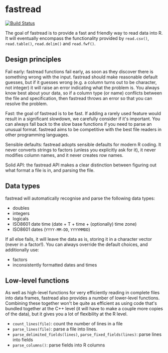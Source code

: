 fastread
========

[![Build Status](https://travis-ci.org/romainfrancois/fastread.png?branch=master)](https://travis-ci.org/romainfrancois/fastread)

The goal of fastread is to provide a fast and friendly way to read data into R. It will eventually encompass the functionality provided by `read.csv()`, `read.table()`, `read.delim()` and `read.fwf()`.

## Design principles

Fail early: fastread functions fail early, as soon as they discover there is something wrong with the input. fastread should make reasonable default guesses, but if it guesses wrong (e.g. a column turns out to be character, not integer) it will raise an error indicating what the problem is. You always know best about your data, so if a column type (or name) conflicts between the file and specification, then fastread throws an error so that you can resolve the problem.

Fast: the goal of fastread is to be fast. If adding a rarely used feature would result in a significant slowdown, we carefully consider if it's important. You can always fall back to the slow base functions if you need to parse an unusual format. fastread aims to be competitive with the best file readers in other programming languages.

Sensible defaults: fastread adopts sensible defaults for modern R coding. It never converts strings to factors (unless you explicitly ask for it), it never modifies column names, and it never creates row names.

Solid API: the fastread API makes a clear distinction between figuring out what format a file is in, and parsing the file. 

## Data types

fastread will automatically recognise and parse the following data types:

* doubles
* integers
* logicals
* ISO8601 date time (date + T + time + (optionally) time zone)
* ISO8601 dates (`YYYY-MM-DD`, `YYYYMMDD`)

If all else fails, it will leave the data as is, storing it in a character vector (never in a factor!). You can always override the default choices, and additionally use:

* factors
* inconsistently formatted dates and times

## Low-level functions

As well as high-level functions for very efficiently reading in complete files into data frames, fastread also provides a number of lower-level functions. Combining these together won't be quite as efficient as using code that's bundled together at the C++ level (it will have to make a couple more copies of the data), but it gives you a lot of flexibility at the R level.

* `count_lines(file)`: count the number of lines in a file
* `parse_lines(file)`: parse a file into lines.
* `parse_delimited_fields(lines)`, `parse_fixed_fields(lines)`: parse lines into
  fields
* `parse_columns()`: parse fields into R columns
